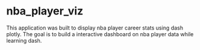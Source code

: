 # nba_player_viz


This application was built to display nba player career stats using dash plotly. The goal is to build a interactive dashboard on nba player data while learning dash.
